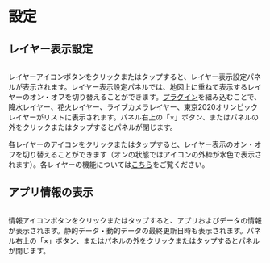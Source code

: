 # 設定

## レイヤー表示設定

<img :src="$withBase('/images/layer-panel.jpg')" style="width: 490px;"> <img :src="$withBase('/images/layer-icon.jpg')" style="width: 49px; vertical-align: top;">

レイヤーアイコンボタンをクリックまたはタップすると、レイヤー表示設定パネルが表示されます。レイヤー表示設定パネルでは、地図上に重ねて表示するレイヤーのオン・オフを切り替えることができます。[プラグイン](./plugins.md)を組み込むことで、降水レイヤー、花火レイヤー、ライブカメラレイヤー、東京2020オリンピックレイヤーがリストに表示されます。パネル右上の「×」ボタン、またはパネルの外をクリックまたはタップするとパネルが閉じます。

各レイヤーのアイコンをクリックまたはタップすると、レイヤー表示のオン・オフを切り替えることができます（オンの状態ではアイコンの外枠が水色で表示されます）。各レイヤーの機能については[こちら](./plugins.md)をご覧ください。

## アプリ情報の表示

<img :src="$withBase('/images/about-panel.jpg')" style="width: 490px;"> <img :src="$withBase('/images/info-icon.jpg')" style="width: 49px; vertical-align: top;">

情報アイコンボタンをクリックまたはタップすると、アプリおよびデータの情報が表示されます。静的データ・動的データの最終更新日時も表示されます。パネル右上の「×」ボタン、またはパネルの外をクリックまたはタップするとパネルが閉じます。

